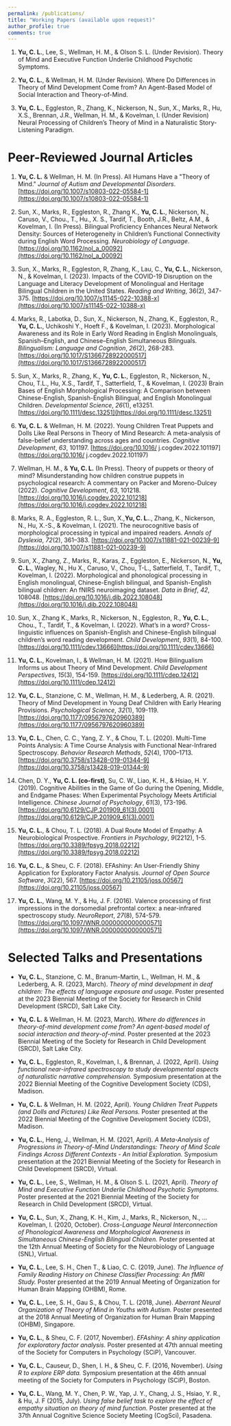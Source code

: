 ```yaml
---
permalink: /publications/
title: "Working Papers (available upon request)"
author_profile: true
comments: true
---
```

1. **Yu, C. L.**, Lee, S., Wellman, H. M., & Olson S. L. (Under Revision). Theory of Mind and Executive Function Underlie Childhood Psychotic Symptoms.

1. **Yu, C. L.**, & Wellman, H. M. (Under Revision). Where Do Differences in Theory of Mind Development Come from? An Agent-Based Model of Social Interaction and Theory-of-Mind.

1. **Yu, C. L.**, Eggleston, R., Zhang, K., Nickerson, N., Sun, X., Marks, R., Hu, X.S., Brennan, J.R., Wellman, H. M., & Kovelman, I. (Under Revision) Neural Processing of Children’s Theory of Mind in a Naturalistic Story-Listening Paradigm.
  

Peer-Reviewed Journal Articles
=====

1. **Yu, C. L.** & Wellman, H. M. (In Press). All Humans Have a "Theory of Mind." *Journal of Autism and Developmental Disorders*. [https://doi.org/10.1007/s10803-022-05584-1](https://doi.org/10.1007/s10803-022-05584-1)

1. Sun, X., Marks, R., Eggleston, R., Zhang K., **Yu, C. L.**, Nickerson, N., Caruso, V., Chou., T., Hu., X. S., Tardif, T., Booth, J.R., Beltz, A.M., & Kovelman, I. (In Press). Bilingual Proficiency Enhances Neural Network Density: Sources of Heterogeneity in Children’s Functional Connectivity during English Word Processing. *Neurobiology of Language*. [https://doi.org/10.1162/nol_a_00092](https://doi.org/10.1162/nol_a_00092)

1. Sun, X., Marks, R., Eggleston, R, Zhang, K., Lau, C., **Yu, C. L.**, Nickerson, N., & Kovelman, I. (2023). Impacts of the COVID-19 Disruption on the Language and Literacy Development of Monolingual and Heritage Bilingual Children in the United States. *Reading and Writing*, 36(2), 347-375. [https://doi.org/10.1007/s11145-022-10388-x](https://doi.org/10.1007/s11145-022-10388-x)

1. Marks, R., Labotka, D., Sun, X., Nickerson, N., Zhang, K., Eggleston, R., **Yu, C. L.**, Uchikoshi Y., Hoeft F., & Kovelman, I. (2023). Morphological Awareness and its Role in Early Word Reading in English Monolinguals, Spanish–English, and Chinese–English Simultaneous Bilinguals. *Bilingualism: Language and Cognition*, *26*(2), 268-283. [https://doi.org/10.1017/S1366728922000517](https://doi.org/10.1017/S1366728922000517)

1. Sun, X., Marks, R., Zhang, K., **Yu, C. L.**, Eggleston, R., Nickerson, N., Chou, T.L., Hu, X.S., Tardif, T., Satterfield, T., & Kovelman, I. (2023) Brain Bases of English Morphological Processing: A Comparison between Chinese-English, Spanish-English Bilingual, and English Monolingual Children. *Developmental Science*, *26*(1), e13251. [https://doi.org/10.1111/desc.13251](https://doi.org/10.1111/desc.13251)

1. **Yu, C. L.** & Wellman, H. M. (2022). Young Children Treat Puppets and Dolls Like Real Persons in Theory of Mind Research: A meta-analysis of false-belief understanding across ages and countries. *Cognitive Development*, *63*, 101197. [https://doi.org/10.1016/ j.cogdev.2022.101197](https://doi.org/10.1016/ j.cogdev.2022.101197)


1. Wellman, H. M., & **Yu, C. L.** (In Press). Theory of puppets or theory of mind? Misunderstanding how children construe puppets in psychological research: A commentary on Packer and Moreno-Dulcey (2022). *Cognitive Development*, *63*, 101218. [https://doi.org/10.1016/j.cogdev.2022.101218](https://doi.org/10.1016/j.cogdev.2022.101218)

1. Marks, R. A., Eggleston, R. L., Sun, X.,**Yu, C. L.**., Zhang, K., Nickerson, N., Hu, X.-S., & Kovelman, I. (2021). The neurocognitive basis of morphological processing in typical and impaired readers. *Annals of Dyslexia*, *72*(2), 361–383. [https://doi.org/10.1007/s11881-021-00239-9](https://doi.org/10.1007/s11881-021-00239-9)

1. Sun, X., Zhang, Z., Marks, R., Karas, Z., Eggleston, E., Nickerson, N., **Yu, C. L.**, Wagley, N., Hu X., Caruso, V., Chou, T-L., Satterfield, T., Tardif, T., Kovelman, I. (2022). Morphological and phonological processing in English monolingual, Chinese-English bilingual, and Spanish-English bilingual children: An fNIRS neuroimaging dataset. *Data in Brief*, *42*, 108048.  [https://doi.org/10.1016/j.dib.2022.108048](https://doi.org/10.1016/j.dib.2022.108048)

1. Sun, X., Zhang K., Marks, R., Nickerson, N., Eggleston, R., **Yu, C. L.**, Chou., T., Tardif, T., & Kovelman, I. (2022). What’s in a word? Cross-linguistic influences on Spanish-English and Chinese-English bilingual children’s word reading development. *Child Development*, *93*(1), 84-100. [https://doi.org/10.1111/cdev.13666](https://doi.org/10.1111/cdev.13666)

1. **Yu, C. L.**, Kovelman, I., & Wellman, H. M. (2021). How Bilingualism Informs us about Theory of Mind Development. *Child Development Perspectives*, *15*(3), 154-159. [https://doi.org/10.1111/cdep.12412](https://doi.org/10.1111/cdep.12412)

1. **Yu, C. L.**, Stanzione, C. M., Wellman, H. M., & Lederberg, A. R. (2021). Theory of Mind Development in Young Deaf Children with Early Hearing Provisions. *Psychological Science*, *32*(1), 109-119. [https://doi.org/10.1177/0956797620960389](https://doi.org/10.1177/0956797620960389)

1. **Yu, C. L.**, Chen, C. C., Yang, Z. Y., & Chou, T. L. (2020). Multi-Time Points Analysis: A Time Course Analysis with Functional Near-Infrared Spectroscopy. *Behavior Research Methods*, *52*(4), 1700–1713. [https://doi.org/10.3758/s13428-019-01344-9](https://doi.org/10.3758/s13428-019-01344-9)

1. Chen, D. Y., **Yu, C. L. (co-first)**, Su, C. W., Liao, K. H., & Hsiao, H. Y. (2019). Cognitive Abilities in the Game of Go during the Opening, Middle, and Endgame Phases: When Experimental Psychology Meets Artificial Intelligence. *Chinese Journal of Psychology*, *61*(3), 173-196. [https://doi.org/10.6129/CJP.201909_61(3).0001](https://doi.org/10.6129/CJP.201909_61(3).0001)

1. **Yu, C. L.**, & Chou, T. L. (2018). A Dual Route Model of Empathy: A Neurobiological Prospective. *Frontiers in Psychology*, *9*(2212), 1-5. [https://doi.org/10.3389/fpsyg.2018.02212](https://doi.org/10.3389/fpsyg.2018.02212)

1. **Yu, C. L.**, & Sheu, C. F. (2018). EFAshiny: An User-Friendly Shiny Application for Exploratory Factor Analysis. *Journal of Open Source Software*, *3*(22), 567. [https://doi.org/10.21105/joss.00567](https://doi.org/10.21105/joss.00567)

1. **Yu, C. L.**, Wang, M. Y., & Hu, J. F. (2016). Valence processing of first impressions in the dorsomedial prefrontal cortex: a near-infrared spectroscopy study. *NeuroReport*, *27*(8), 574-579. [https://doi.org/10.1097/WNR.0000000000000571](https://doi.org/10.1097/WNR.0000000000000571)

Selected Talks and Presentations
=====

- **Yu, C. L.**, Stanzione, C. M., Branum-Martin, L., Wellman, H. M., & Lederberg, A. R. (2023, March). *Theory of mind development in deaf children: The effects of language exposure and usage*. Poster presented at the 2023 Biennial Meeting of the Society for Research in Child Development (SRCD), Salt Lake City.

- **Yu, C. L.** & Wellman, H. M.  (2023, March). *Where do differences in theory-of-mind development come from? An agent-based model of social interaction and theory-of-mind*. Poster presented at the 2023 Biennial Meeting of the Society for Research in Child Development (SRCD), Salt Lake City.

- **Yu, C. L.**, Eggleston, R., Kovelman, I., & Brennan, J. (2022, April). *Using functional near-infrared spectroscopy to study developmental aspects of naturalistic narrative comprehension.* Symposium presentation at the 2022 Biennial Meeting of the Cognitive Development Society (CDS), Madison.

- **Yu, C. L.** & Wellman, H. M. (2022, April). *Young Children Treat Puppets (and Dolls and Pictures) Like Real Persons.* Poster presented at the 2022 Biennial Meeting of the Cognitive Development Society (CDS), Madison.

- **Yu, C. L.**, Heng, J., Wellman, H. M. (2021, April). *A Meta-Analysis of Progressions in Theory-of-Mind Understandings: Theory of Mind Scale Findings Across Different Contexts - An Initial Exploration.* Symposium presentation at the 2021 Biennial Meeting of the Society for Research in Child Development (SRCD), Virtual.

- **Yu, C. L.**, Lee, S., Wellman, H. M., & Olson S. L. (2021, April). *Theory of Mind and Executive Function Underlie Childhood Psychotic Symptoms.* Poster presented at the 2021 Biennial Meeting of the Society for Research in Child Development (SRCD), Virtual.

- **Yu, C. L.**, Sun, X., Zhang, K. H., Kim, J., Marks, R., Nickerson, N., … Kovelman, I. (2020, October). *Cross-Language Neural Interconnection of Phonological Awareness and Morphological Awareness in Simultaneous Chinese-English Bilingual Children.* Poster presented at the 12th Annual Meeting of Society for the Neurobiology of Language (SNL), Virtual.

- **Yu, C. L.**, Lee, S. H., Chen T., & Liao, C. C. (2019, June). *The Influence of Family Reading History on Chinese Classifier Processing: An fMRI Study.* Poster presented at the 2019 Annual Meeting of Organization for Human Brain Mapping (OHBM), Rome.

- **Yu, C. L.**, Lee, S. H., Gau S., & Chou, T. L. (2018, June). *Aberrant Neural Organization of Theory of Mind in Youths with Autism.* Poster presented at the 2018 Annual Meeting of Organization for Human Brain Mapping (OHBM), Singapore.

- **Yu, C. L.**, & Sheu, C. F. (2017, November). *EFAshiny: A shiny application for exploratory factor analysis.* Poster presented at 47th annual meeting of the Society for Computers in Psychology (SCiP), Vancouver.

- **Yu, C. L.**, Causeur, D., Shen, I. H., & Sheu, C. F. (2016, November). *Using R to explore ERP data.* Symposium presentation at the 46th annual meeting of the Society for Computers in Psychology (SCiP), Boston.

- **Yu, C. L.**, Wang, M. Y., Chen, P. W., Yap, J. Y., Chang, J. S., Hsiao, Y. R., & Hu, J. F (2015, July). *Using false belief task to explore the effect of empathy situation on theory of mind function.* Poster presented at the 37th Annual Cognitive Science Society Meeting (CogSci), Pasadena.
